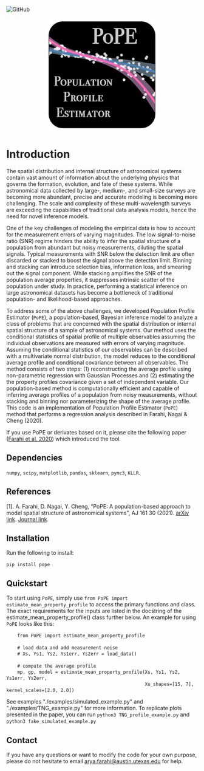 ![GitHub](https://img.shields.io/github/license/afarahi/PoPE)

<p align="center">
  <img src="logo.png" width="300" title="logo">
</p>


# Introduction

The spatial distribution and internal structure of astronomical systems contain vast amount of information about the
 underlying physics that governs the formation, evolution, and fate of these systems. While astronomical data collected
 by large-, medium-, and small-size surveys are becoming more abundant, precise and accurate modeling is becoming more
 challenging. The scale and complexity of these multi-wavelength surveys are exceeding the capabilities of traditional
 data analysis models, hence the need for novel inference models. 

One of the key challenges of modeling the empirical data is how to account for the measurement errors of varying 
magnitudes. The low signal-to-noise ratio (SNR) regime hinders the ability to infer the spatial structure of a 
population from abundant but noisy measurements, diluting the spatial signals. Typical measurements with SNR below 
the detection limit are often discarded or stacked to boost the signal above the detection limit. Binning and stacking 
can introduce selection bias, information loss, and smearing out the signal component. While stacking amplifies the 
SNR of the population average properties, it suppresses intrinsic scatter of the population under study. 
In practice, performing a statistical inference on large astronomical datasets has become a bottleneck of traditional 
population- and likelihood-based approaches.


To address some of the above challenges, we developed Population Profile Estimator (`PoPE`), a population-based, 
Bayesian inference model to analyze a class of problems that are concerned with the spatial distribution or internal 
spatial structure of a sample of astronomical systems. Our method uses the conditional statistics of spatial 
profile of multiple observables assuming the individual observations are measured with errors of varying magnitude. 
Assuming the conditional statistics of our observables can be described with a multivariate normal distribution, 
the model reduces to the conditional average profile and conditional covariance between all observables. 
The method consists of two steps: (1) reconstructing the average profile using non-parametric regression with Gaussian 
Processes and (2) estimating the the property profiles covariance given a set of independent variable. Our 
population-based method is computationally efficient and capable of inferring average profiles of a population from 
noisy measurements, without stacking and binning nor parameterizing the shape of the average profile. This code is an 
implementation of Population Profile Estimator (`PoPE`) method that performs a regression analysis described in 
Farahi, Nagai & Cheng (2020). 

If you use PoPE or derivates based on it, please cite the following paper ([Farahi et al. 2020](https://arxiv.org/abs/2006.16408)) 
which introduced the tool.

## Dependencies

`numpy`, `scipy`,  `matplotlib`, `pandas`, `sklearn`, `pymc3`, `KLLR`.

## References

[1]. A. Farahi, D. Nagai, Y. Cheng, "PoPE: A population-based approach to model spatial structure of astronomical 
systems", AJ 161 30 (2021). [arXiv link](https://arxiv.org/abs/2006.16408). [Journal link](https://iopscience.iop.org/article/10.3847/1538-3881/abc630/pdf).

## Installation

Run the following to install:
  
    pip install pope

## Quickstart

To start using `PoPE`, simply use `from PoPE import estimate_mean_property_profile` to
access the primary functions and class. The exact requirements for the inputs are
listed in the docstring of the estimate_mean_property_profile() class further below.
An example for using `PoPE` looks like this:
                                                                        
        from PoPE import estimate_mean_property_profile                                       
                                                                          
        # load data and add measurement noise
        # Xs, Ys1, Ys2, Ys1err, Ys2err = load_data()

        # compute the average profile
        mp, gp, model = estimate_mean_property_profile(Xs, Ys1, Ys2, Ys1err, Ys2err,
                                                       Xu_shapes=[15, 7], kernel_scales=[2.0, 2.0])                                 
                                                                          

See examples "./examples/simulated_example.py" and "./examples/TNG_example.py" for more information. To replicate 
plots presented in the paper, you can run `python3 TNG_profile_example.py` and `python3 fake_simulated_example.py` 

## Contact

If you have any questions or want to modify the code for your own purpose, please do not hesitate to 
email arya.farahi@austin.utexas.edu for help.
